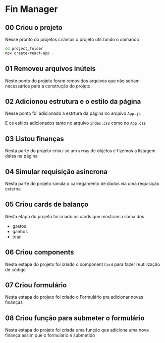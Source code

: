 # Fin Manager

## 00 Criou o projeto

Nesse pronto do projetos criamos o projeto utilizando o comando

```bash
cd project_folder
npx create-react-app .
```

## 01 Removeu arquivos inúteis

Neste ponto do projeto foram removidos arquivos que não seriam necessários para a construção do projeto.

## 02 Adicionou estrutura e o estilo da página

Nesse ponto foi adicionado a estrtura da página no arquivo `App.js`

E os estilos adicionados tanto no arquivo `index.css` como no `App.css`

## 03 Listou finanças

Nesta parte do projeto criou-se um `array` de objetos e fizemos a listagem deles na página

## 04 Simular requisição asincrona

Nesta parte do projeto simula o carregamento de dados via uma requisição externa

## 05 Criou cards de balanço

Nesta etapa do projeto foi criado os cards que mostram a soma dos

- gastos
- ganhos
- total

## 06 Criou components

Nesta estapa do projeto foi criado o component `Card` para fazer reutilização de código

## 07 Criou formulário

Nesta estapa do projeto foi criado o Formulário pra adicionar novas finanças

## 08 Criou função para submeter o formulário

Nesta estapa do projeto foi criada uma função que adiciona uma nova finança assim que o formulário é submetido
